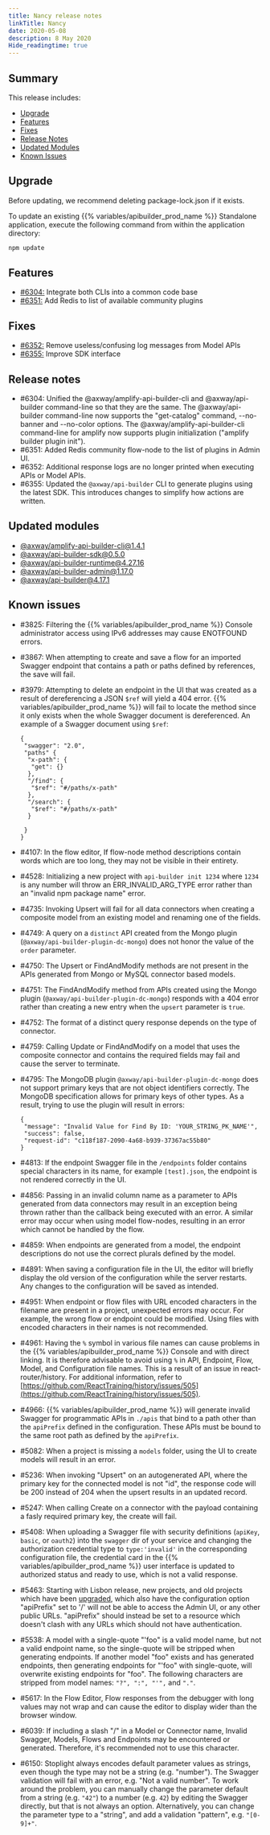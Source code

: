```yaml
---
title: Nancy release notes
linkTitle: Nancy
date: 2020-05-08
description: 8 May 2020
Hide_readingtime: true
---
```


## Summary

This release includes:

* [Upgrade](#upgrade)
* [Features](#features)
* [Fixes](#fixes)
* [Release Notes](#release-notes)
* [Updated Modules](#updated-modules)
* [Known Issues](#known-issues)

## Upgrade

Before updating, we recommend deleting package-lock.json if it exists.

To update an existing {{% variables/apibuilder_prod_name %}} Standalone application, execute the following command from within the application directory:

```bash
npm update
```

## Features

* [#6304:](#6304) Integrate both CLIs into a common code base
* [#6351:](#6351) Add Redis to list of available community plugins

## Fixes

* [#6352:](#6352) Remove useless/confusing log messages from Model APIs
* [#6355:](#6355) Improve SDK interface

## Release notes

* #6304: Unified the @axway/amplify-api-builder-cli and @axway/api-builder command-line so that they are the same. The @axway/api-builder command-line now supports the "get-catalog" command, --no-banner and --no-color options. The @axway/amplify-api-builder-cli command-line for amplify now supports plugin initialization ("amplify builder plugin init").
* #6351: Added Redis community flow-node to the list of plugins in Admin UI.
* #6352: Additional response logs are no longer printed when executing APIs or Model APIs.
* #6355: Updated the `@axway/api-builder` CLI to generate plugins using the latest SDK. This introduces changes to simplify how actions are written.

## Updated modules

* [@axway/amplify-api-builder-cli@1.4.1](https://www.npmjs.com/package/@axway/amplify-api-builder-cli/v/1.4.1)
* [@axway/api-builder-sdk@0.5.0](https://www.npmjs.com/package/@axway/api-builder-sdk/v/0.5.0)
* [@axway/api-builder-runtime@4.27.16](https://www.npmjs.com/package/@axway/api-builder-runtime/v/4.27.16)
* [@axway/api-builder-admin@1.17.0](https://www.npmjs.com/package/@axway/api-builder-admin/v/1.17.0)
* [@axway/api-builder@4.17.1](https://www.npmjs.com/package/@axway/api-builder/v/4.17.1)

## Known issues

* #3825: Filtering the {{% variables/apibuilder_prod_name %}} Console administrator access using IPv6 addresses may cause ENOTFOUND errors.
* #3867: When attempting to create and save a flow for an imported Swagger endpoint that contains a path or paths defined by references, the save will fail.
* #3979: Attempting to delete an endpoint in the UI that was created as a result of dereferencing a JSON `$ref` will yield a 404 error. {{% variables/apibuilder_prod_name %}} will fail to locate the method since it only exists when the whole Swagger document is dereferenced. An example of a Swagger document using `$ref`:

    ```
    {
     "swagger": "2.0",
     "paths" {
      "x-path": {
       "get": {}
      },
      "/find": {
       "$ref": "#/paths/x-path"
      },
      "/search": {
       "$ref": "#/paths/x-path"
      }

     }
    }
    ```
* #4107: In the flow editor, If flow-node method descriptions contain words which are too long, they may not be visible in their entirety.
* #4528: Initializing a new project with `api-builder init 1234` where `1234` is any number will throw an ERR_INVALID_ARG_TYPE error rather than an "invalid npm package name" error.
* #4735: Invoking Upsert will fail for all data connectors when creating a composite model from an existing model and renaming one of the fields.
* #4749: A query on a `distinct` API created from the Mongo plugin (`@axway/api-builder-plugin-dc-mongo`) does not honor the value of the `order` parameter.
* #4750: The Upsert or FindAndModify methods are not present in the APIs generated from Mongo or MySQL connector based models.
* #4751: The FindAndModify method from APIs created using the Mongo plugin (`@axway/api-builder-plugin-dc-mongo`) responds with a 404 error rather than creating a new entry when the `upsert` parameter is `true`.
* #4752: The format of a distinct query response depends on the type of connector.
* #4759: Calling Update or FindAndModify on a model that uses the composite connector and contains the required fields may fail and cause the server to terminate.
* #4795: The MongoDB plugin `@axway/api-builder-plugin-dc-mongo` does not support primary keys that are not object identifiers correctly. The MongoDB specification allows for primary keys of other types. As a result, trying to use the plugin will result in errors:

    ```
    {
     "message": "Invalid Value for Find By ID: 'YOUR_STRING_PK_NAME'",
     "success": false,
     "request-id": "c118f187-2090-4a68-b939-37367ac55b80"
    }
    ```
* #4813: If the endpoint Swagger file in the `/endpoints` folder contains special characters in its name, for example `[test].json`, the endpoint is not rendered correctly in the UI.
* #4856: Passing in an invalid column name as a parameter to APIs generated from data connectors may result in an exception being thrown rather than the callback being executed with an error. A similar error may occur when using model flow-nodes, resulting in an error which cannot be handled by the flow.
* #4859: When endpoints are generated from a model, the endpoint descriptions do not use the correct plurals defined by the model.
* #4891: When saving a configuration file in the UI, the editor will briefly display the old version of the configuration while the server restarts. Any changes to the configuration will be saved as intended.
* #4951: When endpoint or flow files with URL encoded characters in the filename are present in a project, unexpected errors may occur. For example, the wrong flow or endpoint could be modified. Using files with encoded characters in their names is not recommended.
* #4961: Having the `%` symbol in various file names can cause problems in the {{% variables/apibuilder_prod_name %}} Console and with direct linking. It is therefore advisable to avoid using `%` in API, Endpoint, Flow, Model, and Configuration file names. This is a result of an issue in react-router/history. For additional information, refer to [https://github.com/ReactTraining/history/issues/505](https://github.com/ReactTraining/history/issues/505).
* #4966: {{% variables/apibuilder_prod_name %}} will generate invalid Swagger for programmatic APIs in `./apis` that bind to a path other than the `apiPrefix` defined in the configuration. These APIs must be bound to the same root path as defined by the `apiPrefix`.
* #5082: When a project is missing a `models` folder, using the UI to create models will result in an error.
* #5236: When invoking "Upsert" on an autogenerated API, where the primary key for the connected model is not "id", the response code will be 200 instead of 204 when the upsert results in an updated record.
* #5247: When calling Create on a connector with the payload containing a fasly required primary key, the create will fail.
* #5408: When uploading a Swagger file with security definitions (`apiKey`, `basic`, or `oauth2`) into the `swagger` dir of your service and changing the authorization credential type to `type:'invalid'` in the corresponding configuration file, the credential card in the {{% variables/apibuilder_prod_name %}} user interface is updated to authorized status and ready to use, which is not a valid response.
* #5463: Starting with Lisbon release, new projects, and old projects which have been [upgraded](https://docs.axway.com/bundle/API_Builder_4x_allOS_en/page/change_in_the_way_of_handling_authentication_and_authentication_plugins.html), which also have the configuration option "apiPrefix" set to '/' will not be able to access the Admin UI, or any other public URLs. "apiPrefix" should instead be set to a resource which doesn't clash with any URLs which should not have authentication.
* #5538: A model with a single-quote "'foo" is a valid model name, but not a valid endpoint name, so the single-quote will be stripped when generating endpoints. If another model "foo" exists and has generated endpoints, then generating endpoints for "'foo" with single-quote, will overwrite existing endpoints for "foo". The following characters are stripped from model names: `"?", ":", "'",` and `"."`.
* #5617: In the Flow Editor, Flow responses from the debugger with long values may not wrap and can cause the editor to display wider than the browser window.
* #6039: If including a slash "/" in a Model or Connector name, Invalid Swagger, Models, Flows and Endpoints may be encountered or generated. Therefore, it's recommended not to use this character.
* #6150: Stoplight always encodes default parameter values as strings, even though the type may not be a string (e.g. "number"). The Swagger validation will fail with an error, e.g. "Not a valid number". To work around the problem, you can manually change the parameter default from a string (e.g. `"42"`) to a number (e.g. `42`) by editing the Swagger directly, but that is not always an option. Alternatively, you can change the parameter type to a "string", and add a validation "pattern", e.g. `"[0-9]+"`.
